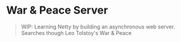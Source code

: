 # War & Peace Server
>WIP: Learning Netty by building an asynchronous web server. Searches though Leo Tolstoy's War & Peace
